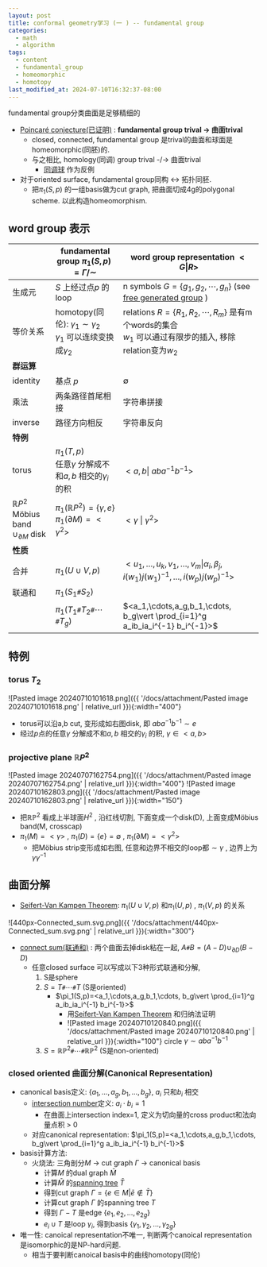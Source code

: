 ```yaml
---
layout: post
title: conformal geometry学习 (一 ) -- fundamental group
categories:
  - math
  - algorithm
tags:
  - content
  - fundamental_group
  - homeomorphic
  - homotopy
last_modified_at: 2024-07-10T16:32:37-08:00
---
```


fundamental group分类曲面是足够精细的

- [Poincaré conjecture(已证明)](https://en.wikipedia.org/wiki/Poincaré_conjecture) : **fundamental group trival -> 曲面trival** 
	- closed, connected, fundamental group 是trival的曲面和球面是homeomorphic(同胚)的.
	- 与之相比, homology(同调) group trival -/-> 曲面trival
		- [同调球](https://en.wikipedia.org/wiki/Homology_sphere) 作为反例
- 对于oriented surface, fundamental group同构 <-> 拓扑同胚.
	- 把$\pi_1(S,p)$ 的一组basis做为cut graph, 把曲面切成4g的polygonal scheme. 以此构造homeomorphism.

## word group 表示

|                                                          | fundamental group $\pi_1(S,p)=\Gamma/\sim$                                      | word group representation $<G\vert R>$                                                                                  |
| -------------------------------------------------------- | ------------------------------------------------------------------------------- | ----------------------------------------------------------------------------------------------------------------------- |
| 生成元                                                      | $S$ 上经过点$p$ 的loop                                                               | n symbols $G=\lbrace g_1,g_2,\cdots,g_n\rbrace$ (see [free generated group](https://en.wikipedia.org/wiki/Free_group) ) |
| 等价关系                                                     | homotopy(同伦): $\gamma_1\sim \gamma_2$ <br> $\gamma_1$ 可以连续变换成$\gamma_2$         | relations $R=\lbrace R_1,R_2,\cdots,R_m\rbrace$ 是有m个words的集合<br>$w_1$ 可以通过有限步的插入, 移除relation变为$w_2$                     |
| **群运算**                                                  |                                                                                 |                                                                                                                         |
| identity                                                 | 基点 $p$                                                                          | $\emptyset$                                                                                                             |
| 乘法                                                       | 两条路径首尾相接                                                                        | 字符串拼接                                                                                                                   |
| inverse                                                  | 路径方向相反                                                                          | 字符串反向                                                                                                                   |
| **特例**                                                   |                                                                                 |                                                                                                                         |
| torus                                                    | $\pi_1(T,p)$<br>任意$\gamma$ 分解成不和$a,b$ 相交的$\gamma_i$ 的积                          | $<a,b\vert \ aba^{-1}b^{-1}>$                                                                                           |
| $\mathbb {R}P^2$<br>Möbius band $\cup_{\partial M}$ disk | $\pi_1(\mathbb{R}P^2)=\lbrace\gamma,e\rbrace$<br>$\pi_1(\partial M)=<\gamma^2>$ | $<\gamma\ \vert\  \gamma^2>$                                                                                            |
| **性质**                                                   |                                                                                 |                                                                                                                         |
| 合并                                                       | $\pi_1(U\cup V, p)$                                                             | $<u_1,\dots,u_k,v_1,\dots,v_m\vert \alpha_i,\beta_j,i(w_1)j(w_1)^{-1},\dots,i(w_p)j(w_p)^{-1}>$                         |
| 联通和                                                      | $\pi_1(S_1 \texttt{\#} S_2)$                                                    |                                                                                                                         |
|                                                          | $\pi_1(T_1 \texttt{\#}T_2 \texttt{\#}\cdots  \texttt{\#} T_g)$                  | $<a_1,\cdots,a_g,b_1,\cdots, b_g\vert \prod_{i=1}^g a_ib_ia_i^{-1} b_i^{-1}>$                                           |


## 特例

### torus $T_2$ 

![Pasted image 20240710101618.png]({{ '/docs/attachment/Pasted image 20240710101618.png' | relative_url }}){:width="400"}

- torus可以沿a,b cut, 变形成如右图disk, 即 $aba^{-1}b^{-1}\sim e$ 
- 经过$p$点的任意$\gamma$ 分解成不和$a,b$ 相交的$\gamma_i$ 的积, $\gamma\in <a,b>$ 

### projective plane $\mathbb{R}P^2$ 

![Pasted image 20240707162754.png]({{ '/docs/attachment/Pasted image 20240707162754.png' | relative_url }}){:width="400"} ![Pasted image 20240710162803.png]({{ '/docs/attachment/Pasted image 20240710162803.png' | relative_url }}){:width="150"} 

- 把$\mathbb{RP}^2$ 看成上半球面$H^2$ , 沿红线切割, 下面变成一个disk(D), 上面变成Möbius band(M, crosscap)
- $\pi_1(M)=<\gamma>$ , $\pi_1(D)=\lbrace e\rbrace=\emptyset$ , $\pi_1(\partial M)=<\gamma^2>$ 
	- 把Möbius strip变形成如右图, 任意和边界不相交的loop都$\sim\gamma$ , 边界上为 $\gamma\gamma^{-1}$  

## 曲面分解

- [Seifert-Van Kampen Theorem](https://en.wikipedia.org/wiki/Seifert–Van_Kampen_theorem): $\pi_1(U\cup V, p)$ 和$\pi_1(U,p)$ , $\pi_1(V,p)$ 的关系

![440px-Connected_sum.svg.png]({{ '/docs/attachment/440px-Connected_sum.svg.png' | relative_url }}){:width="300"}

- [connect sum(联通和)](https://en.wikipedia.org/wiki/Connected_sum) : 两个曲面去掉disk粘在一起, $A \texttt{\#} B=(A-D)\cup_{\partial D}(B-D)$    
	- 任意closed surface 可以写成以下3种形式联通和分解, 
		1. S是sphere
		2. $S=T\texttt{\#} \cdots \texttt{\#}T$  (S是oriented)
			- $\pi_1(S,p)=<a_1,\cdots,a_g,b_1,\cdots, b_g\vert \prod_{i=1}^g a_ib_ia_i^{-1} b_i^{-1}>$ 
				- 用[Seifert-Van Kampen Theorem](https://en.wikipedia.org/wiki/Seifert–Van_Kampen_theorem) 和归纳法证明
				- ![Pasted image 20240710120840.png]({{ '/docs/attachment/Pasted image 20240710120840.png' | relative_url }}){:width="100"} circle $\gamma\sim aba^{-1}b^{-1}$ 
		3.  $S = \mathbb{RP}^2 \texttt{\#} \cdots \texttt{\#}\mathbb{RP}^2$ (S是non-oriented)

###  closed oriented 曲面分解(Canonical Representation)

- canonical basis定义: $\{a_1,\dots,a_g,b_1,\dots,b_g\}$, $a_i$ 只和$b_i$ 相交
	- [intersection number](https://en.wikipedia.org/wiki/Intersection_number)定义: $a_i\cdot b_i=1$ 
		- 在曲面上intersection index=1, 定义为切向量的cross product和法向量点积 > 0
	- 对应canonical representation: $\pi_1(S,p)=<a_1,\cdots,a_g,b_1,\cdots, b_g\vert \prod_{i=1}^g a_ib_ia_i^{-1} b_i^{-1}>$ 
- basis计算方法: 
	- 火烧法: 三角剖分$M$ -> cut graph $\Gamma$  -> canonical basis
		- 计算$M$ 的dual graph $\bar M$
		- 计算$\bar M$ 的[spanning tree](https://en.wikipedia.org/wiki/Spanning_tree) $\bar T$
		- 得到cut graph $\Gamma = \lbrace e\in M\vert \bar e \notin \bar T\rbrace$  
		- 计算cut graph $\Gamma$ 的spanning tree $T$ 
		- 得到 $\Gamma-T$ 是edge $\lbrace e_1, e_2,\dots, e_{2g}\rbrace$ 
		- $e_i\cup T$ 是loop $\gamma_i$, 得到basis $\lbrace \gamma_1, \gamma_2,\dots, \gamma_{2g}\rbrace$ 
- 唯一性: canoical representation不唯一, 判断两个canoical representation是isomorphic的是NP-hard问题.
	- 相当于要判断canoical basis中的曲线homotopy(同伦)
